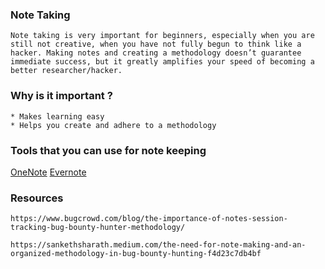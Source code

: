### Note Taking
````
Note taking is very important for beginners, especially when you are still not creative, when you have not fully begun to think like a hacker. Making notes and creating a methodology doesn’t guarantee immediate success, but it greatly amplifies your speed of becoming a better researcher/hacker. 
````
### Why is it important ?
````
* Makes learning easy
* Helps you create and adhere to a methodology
````
### Tools that you can use for note keeping 
[OneNote]("https://www.microsoft.com/en-in/microsoft-365/onenote/digital-note-taking-app?ms.url=onenotecom&rtc=1")
[Evernote]("https://evernote.com/")

### Resources 
````
https://www.bugcrowd.com/blog/the-importance-of-notes-session-tracking-bug-bounty-hunter-methodology/

https://sankethsharath.medium.com/the-need-for-note-making-and-an-organized-methodology-in-bug-bounty-hunting-f4d23c7db4bf
````
